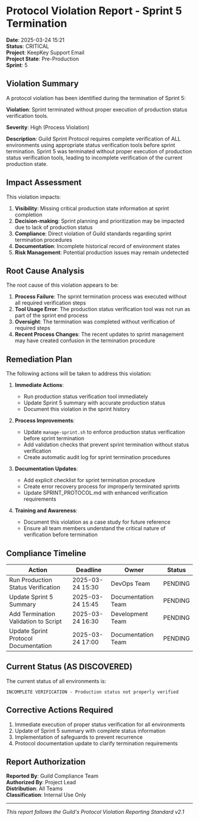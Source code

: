 # Protocol Violation Report - Sprint 5 Termination

**Date**: 2025-03-24 15:21  
**Status**: CRITICAL  
**Project**: KeepKey Support Email  
**Project State**: Pre-Production  
**Sprint**: 5

## Violation Summary

A protocol violation has been identified during the termination of Sprint 5:

**Violation**: Sprint terminated without proper execution of production status verification tools.

**Severity**: High (Process Violation)

**Description**: Guild Sprint Protocol requires complete verification of ALL environments using appropriate status verification tools before sprint termination. Sprint 5 was terminated without proper execution of production status verification tools, leading to incomplete verification of the current production state.

## Impact Assessment

This violation impacts:

1. **Visibility**: Missing critical production state information at sprint completion
2. **Decision-making**: Sprint planning and prioritization may be impacted due to lack of production status
3. **Compliance**: Direct violation of Guild standards regarding sprint termination procedures
4. **Documentation**: Incomplete historical record of environment states
5. **Risk Management**: Potential production issues may remain undetected

## Root Cause Analysis

The root cause of this violation appears to be:

1. **Process Failure**: The sprint termination process was executed without all required verification steps
2. **Tool Usage Error**: The production status verification tool was not run as part of the sprint end process
3. **Oversight**: The termination was completed without verification of required steps
4. **Recent Process Changes**: The recent updates to sprint management may have created confusion in the termination procedure

## Remediation Plan

The following actions will be taken to address this violation:

1. **Immediate Actions**:
   - Run production status verification tool immediately
   - Update Sprint 5 summary with accurate production status
   - Document this violation in the sprint history

2. **Process Improvements**:
   - Update `manage-sprint.sh` to enforce production status verification before sprint termination
   - Add validation checks that prevent sprint termination without status verification
   - Create automatic audit log for sprint termination procedures

3. **Documentation Updates**:
   - Add explicit checklist for sprint termination procedure
   - Create error recovery process for improperly terminated sprints
   - Update SPRINT_PROTOCOL.md with enhanced verification requirements

4. **Training and Awareness**:
   - Document this violation as a case study for future reference
   - Ensure all team members understand the critical nature of verification before termination

## Compliance Timeline

| Action | Deadline | Owner | Status |
|--------|----------|-------|--------|
| Run Production Status Verification | 2025-03-24 15:30 | DevOps Team | PENDING |
| Update Sprint 5 Summary | 2025-03-24 15:45 | Documentation Team | PENDING |
| Add Termination Validation to Script | 2025-03-24 16:30 | Development Team | PENDING |
| Update Sprint Protocol Documentation | 2025-03-24 17:00 | Documentation Team | PENDING |

## Current Status (AS DISCOVERED)

The current status of all environments is:

```
INCOMPLETE VERIFICATION - Production status not properly verified
```

## Corrective Actions Required

1. Immediate execution of proper status verification for all environments
2. Update of Sprint 5 summary with complete status information
3. Implementation of safeguards to prevent recurrence 
4. Protocol documentation update to clarify termination requirements

## Report Authorization

**Reported By**: Guild Compliance Team  
**Authorized By**: Project Lead  
**Distribution**: All Teams  
**Classification**: Internal Use Only

---

*This report follows the Guild's Protocol Violation Reporting Standard v2.1*
